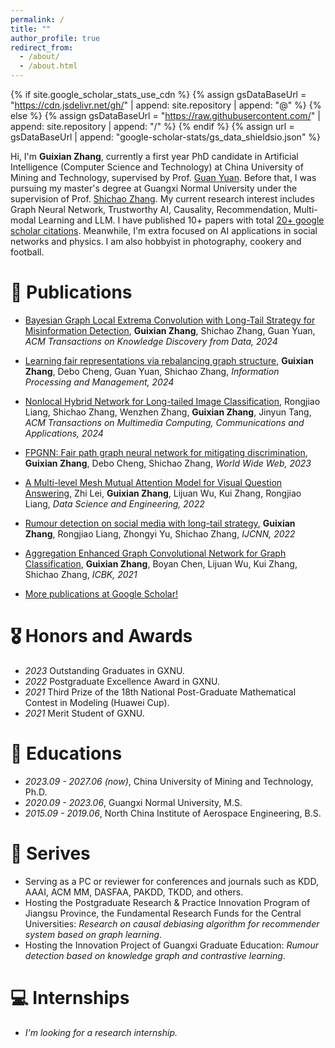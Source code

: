 ```yaml
---
permalink: /
title: ""
author_profile: true
redirect_from: 
  - /about/
  - /about.html
---
```


{% if site.google_scholar_stats_use_cdn %}
{% assign gsDataBaseUrl = "https://cdn.jsdelivr.net/gh/" | append: site.repository | append: "@" %}
{% else %}
{% assign gsDataBaseUrl = "https://raw.githubusercontent.com/" | append: site.repository | append: "/" %}
{% endif %}
{% assign url = gsDataBaseUrl | append: "google-scholar-stats/gs_data_shieldsio.json" %}

<span class='anchor' id='about-me'></span>

Hi, I'm **Guixian Zhang**, currently a first year PhD candidate in Artificial Intelligence (Computer Science and Technology) at China University of Mining and Technology, supervised by Prof. [Guan Yuan](http://faculty.cumt.edu.cn/yuanguan/zh_CN/index.htm). Before that, I was pursuing my master's degree at Guangxi Normal University under the supervision of Prof. [Shichao Zhang](https://scholar.google.com/citations?hl&user=heE6vKAAAAAJ&view_op=list_works). My current research interest includes Graph Neural Network, Trustworthy AI, Causality, Recommendation, Multi-modal Learning and LLM. I have published 10+ papers with total [20+ google scholar citations](https://scholar.google.com/citations?user=u81-9zQAAAAJ&hl). Meanwhile, I'm extra focused on AI applications in social networks and physics. I am also hobbyist in photography, cookery and football.


# 📝 Publications 

- [Bayesian Graph Local Extrema Convolution with Long-Tail Strategy for Misinformation Detection](https://dl.acm.org/doi/full/10.1145/3639408), **Guixian Zhang**, Shichao Zhang, Guan Yuan, *ACM Transactions on Knowledge Discovery from Data, 2024*

- [Learning fair representations via rebalancing graph structure](https://www.sciencedirect.com/science/article/pii/S0306457323003072), **Guixian Zhang**, Debo Cheng, Guan Yuan, Shichao Zhang, *Information Processing and Management, 2024*

- [Nonlocal Hybrid Network for Long-tailed Image Classification](https://dl.acm.org/doi/abs/10.1145/3630256), Rongjiao Liang, Shichao Zhang, Wenzhen Zhang, **Guixian Zhang**, Jinyun Tang, *ACM Transactions on Multimedia Computing, Communications and Applications, 2024*
  
- [FPGNN: Fair path graph neural network for mitigating discrimination](https://link.springer.com/article/10.1007/s11280-023-01178-8), **Guixian Zhang**, Debo Cheng, Shichao Zhang, *World Wide Web, 2023*

- [A Multi-level Mesh Mutual Attention Model for Visual Question Answering](https://link.springer.com/article/10.1007/s41019-022-00200-9), 
Zhi Lei, **Guixian Zhang**, Lijuan Wu, Kui Zhang, Rongjiao Liang, *Data Science and Engineering, 2022*

- [Rumour detection on social media with long-tail strategy](https://ieeexplore.ieee.org/abstract/document/9892019), 
**Guixian Zhang**, Rongjiao Liang, Zhongyi Yu, Shichao Zhang, *IJCNN, 2022*

- [Aggregation Enhanced Graph Convolutional Network for Graph Classification](https://ieeexplore.ieee.org/abstract/document/9667673), 
**Guixian Zhang**, Boyan Chen, Lijuan Wu, Kui Zhang, Shichao Zhang, *ICBK, 2021*

- [More publications at Google Scholar!](https://scholar.google.com/citations?user=u81-9zQAAAAJ&hl)

  

# 🎖 Honors and Awards
- *2023* Outstanding Graduates in GXNU.
- *2022* Postgraduate Excellence Award in GXNU. 
- *2021* Third Prize of the 18th National Post-Graduate Mathematical Contest in Modeling (Huawei Cup). 
- *2021* Merit Student of GXNU. 

# 📖 Educations
- *2023.09 - 2027.06 (now)*, China University of Mining and Technology, Ph.D.
- *2020.09 - 2023.06*, Guangxi Normal University, M.S. 
- *2015.09 - 2019.06*, North China Institute of Aerospace Engineering, B.S. 

# 💬 Serives

- Serving as a PC or reviewer for conferences and journals such as KDD, AAAI, ACM MM, DASFAA, PAKDD, TKDD, and others.
- Hosting the Postgraduate Research & Practice Innovation Program of Jiangsu Province, the Fundamental Research Funds for the Central Universities: *Research on causal debiasing algorithm for recommender system based on graph learning*.
- Hosting the Innovation Project of Guangxi Graduate Education: *Rumour detection based on knowledge graph and contrastive learning*.

# 💻 Internships
- *I'm looking for a research internship.* 
